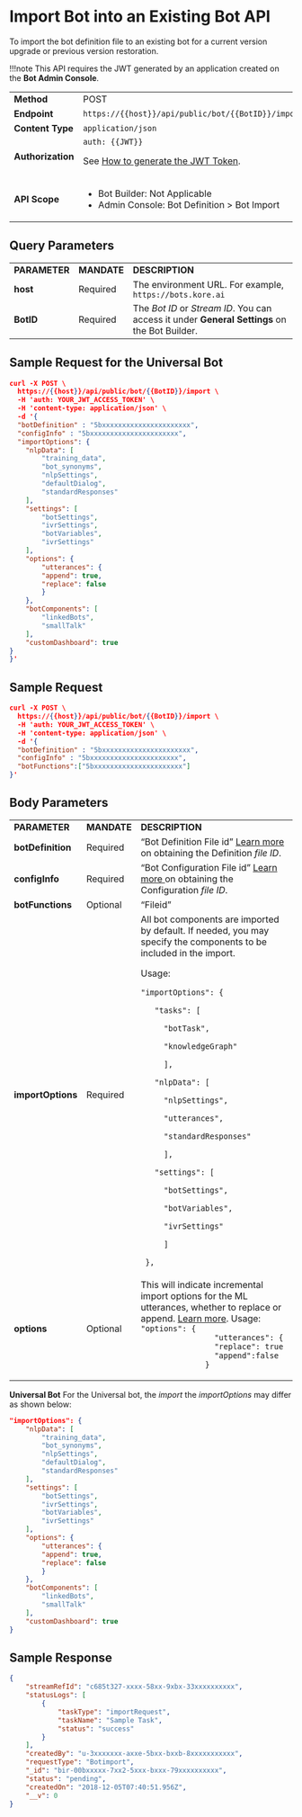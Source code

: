 # Import Bot into an Existing Bot API

To import the bot definition file to an existing bot for a current version upgrade or previous version restoration.

!!!note
    This API requires the JWT generated by an application created on the **Bot Admin Console**.


<table>
  <tr>
   <td><strong>Method</strong>
   </td>
   <td>POST
   </td>
  </tr>
  <tr>
   <td><strong>Endpoint</strong>
   </td>
   <td><code>https://{{host}}/api/public/bot/{{BotID}}/import</code>
   </td>
  </tr>
  <tr>
   <td><strong>Content Type</strong>
   </td>
   <td><code>application/json</code>
   </td>
  </tr>
  <tr>
   <td><strong>Authorization</strong>
   </td>
   <td><code>auth: {{JWT}}</code>
<p>
See <a href="../api-introduction/#generating-the-jwt-token">How to generate the JWT Token</a>.
   </td>
  </tr>
  <tr>
   <td><strong>API Scope</strong>
   </td>
   <td>
<ul>

<li>Bot Builder: Not Applicable

<li>Admin Console: Bot Definition > Bot Import
</li>
</ul>
   </td>
  </tr>
</table>

## Query Parameters

<table>
  <tr>
   <td><strong>PARAMETER</strong>
   </td>
   <td><strong>MANDATE</strong>
   </td>
   <td><strong>DESCRIPTION</strong>
   </td>
  </tr>
  <tr>
   <td><strong>host</strong>
   </td>
   <td>Required
   </td>
   <td>The environment URL. For example, <code>https://bots.kore.ai</code>
   </td>
  </tr>
  <tr>
   <td><strong>BotID</strong>
   </td>
   <td>Required
   </td>
   <td>The <em>Bot ID</em> or <em>Stream ID</em>. You can access it under <strong>General Settings</strong> on the Bot Builder.
   </td>
  </tr>
</table>

## Sample Request for the Universal Bot

```json
curl -X POST \
  https://{{host}}/api/public/bot/{{BotID}}/import \
  -H 'auth: YOUR_JWT_ACCESS_TOKEN' \
  -H 'content-type: application/json' \
  -d '{
  "botDefinition" : "5bxxxxxxxxxxxxxxxxxxxxxx",
  "configInfo" : "5bxxxxxxxxxxxxxxxxxxxxxx",
  "importOptions": {
	"nlpData": [
		"training_data",
		"bot_synonyms",
		"nlpSettings",
		"defaultDialog",
		"standardResponses"
	],
	"settings": [
		"botSettings",
		"ivrSettings",
		"botVariables",
		"ivrSettings"
	],
	"options": {
		"utterances": {
		"append": true,
		"replace": false
		}
	},
	"botComponents": [
		"linkedBots",
		"smallTalk"
	],
	"customDashboard": true
}
}'
```

## Sample Request

```json
curl -X POST \
  https://{{host}}/api/public/bot/{{BotID}}/import \
  -H 'auth: YOUR_JWT_ACCESS_TOKEN' \
  -H 'content-type: application/json' \
  -d '{
  "botDefinition" : "5bxxxxxxxxxxxxxxxxxxxxxx",
  "configInfo" : "5bxxxxxxxxxxxxxxxxxxxxxx",
  "botFunctions":["5bxxxxxxxxxxxxxxxxxxxxxx"]
}'
```

## Body Parameters

<table>
  <tr>
   <td><strong>PARAMETER</strong>
   </td>
   <td><strong>MANDATE</strong>
   </td>
   <td><strong>DESCRIPTION</strong>
   </td>
  </tr>
  <tr>
   <td><strong>botDefinition</strong>
   </td>
   <td>Required
   </td>
   <td>“Bot Definition File id” <a href="https://developer.kore.ai/docs/bots/api-guide/upload-file-api/">Learn more </a>on obtaining the Definition <em>file ID</em>.
   </td>
  </tr>
  <tr>
   <td><strong>configInfo</strong>
   </td>
   <td>Required
   </td>
   <td>“Bot Configuration File id” <a href="https://developer.kore.ai/docs/bots/api-guide/upload-file-api/">Learn more </a>on obtaining the Configuration <em>file ID</em>.
   </td>
  </tr>
  <tr>
   <td><strong>botFunctions</strong>
   </td>
   <td>Optional
   </td>
   <td>“Fileid”
   </td>
  </tr>
  <tr>
   <td><strong>importOptions</strong>
   </td>
   <td>Required
   </td>
   <td>All bot components are imported by default. If needed, you may specify the components to be included in the import.
<p>
Usage:
<p>
<code>"importOptions": {</code>
<p>
<code>   "tasks": [</code>
<p>
<code>     "botTask",</code>
<p>
<code>     "knowledgeGraph"</code>
<p>
<code>     ],</code>
<p>
<code>   "nlpData": [</code>
<p>
<code>     "nlpSettings",</code>
<p>
<code>     "utterances",</code>
<p>
<code>     "standardResponses"</code>
<p>
<code>     ],</code>
<p>
<code>   "settings": [</code>
<p>
<code>     "botSettings",</code>
<p>
<code>     "botVariables",</code>
<p>
<code>     "ivrSettings"</code>
<p>
<code>     ]</code>
<p>
<code> },</code>
   </td>
  </tr>
  <tr>
   <td><strong>options</strong>
   </td>
   <td>Optional
   </td>
   <td>This will indicate incremental import options for the ML utterances, whether to replace or append. <a href="https://developer.kore.ai/docs/bots/bot-settings/bot-management/bot-management-2/#Steps_in_Importing_to_an_Existing_Bot">Learn more</a>.
    Usage:
      <code>"options": {
                "utterances": {
                "replace": true
                "append":false
              }
      </code>
   </td>
  </tr>
</table>

**Universal Bot**
For the Universal bot, the _import_ the _importOptions_ may differ as shown below:

```json
"importOptions": {
	"nlpData": [
		"training_data",
		"bot_synonyms",
		"nlpSettings",
		"defaultDialog",
		"standardResponses"
	],
	"settings": [
		"botSettings",
		"ivrSettings",
		"botVariables",
		"ivrSettings"
	],
	"options": {
		"utterances": {
		"append": true,
		"replace": false
		}
	},
	"botComponents": [
		"linkedBots",
		"smallTalk"
	],
	"customDashboard": true
}
```
## Sample Response

```json
{
    "streamRefId": "c685t327-xxxx-58xx-9xbx-33xxxxxxxxxx",
    "statusLogs": [
        {
            "taskType": "importRequest",
            "taskName": "Sample Task",
            "status": "success"
        }
    ],
    "createdBy": "u-3xxxxxxx-axxe-5bxx-bxxb-8xxxxxxxxxxx",
    "requestType": "Botimport",
    "_id": "bir-00bxxxxx-7xx2-5xxx-bxxx-79xxxxxxxxxx",
    "status": "pending",
    "createdOn": "2018-12-05T07:40:51.956Z",
    "__v": 0
}
```

